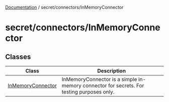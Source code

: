 [Documentation](../../../index.md) / secret/connectors/InMemoryConnector

# secret/connectors/InMemoryConnector

## Classes

| Class | Description |
| ------ | ------ |
| [InMemoryConnector](classes/InMemoryConnector.md) | InMemoryConnector is a simple in-memory connector for secrets. For testing purposes only. |
